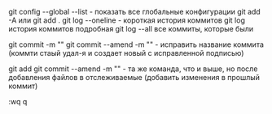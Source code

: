 git config --global --list - показать все глобальные конфигурации
git add -A или git add .
git log --oneline - короткая история коммитов
git log история коммитов подробная
git log --all все коммиты, которые были

git commit -m ""
git commit --amend -m "" - исправить название коммита (коммти стаый удал-я и создает новый с исправленной подписью)

git add 
git commit --amend -m "" - та же команда, что и выше, но после добавления файлов в отслеживаемые (добавить изменения в прошлый коммит) 



:wq
q